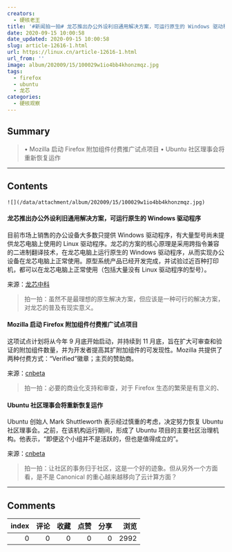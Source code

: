 ```yaml
---
creators:
  - 硬核老王
title: '#新闻拍一拍# 龙芯推出办公外设利旧通用解决方案，可运行原生的 Windows 驱动程序'
date: 2020-09-15 10:00:58
date_updated: 2020-09-15 10:00:58
slug: article-12616-1.html
url: https://linux.cn/article-12616-1.html
url_from: ''
image: album/202009/15/100029w1io4bb4khonzmqz.jpg
tags:
  - firefox
  - ubuntu
  - 龙芯
categories:
  - 硬核观察
---
```


## Summary

> •  Mozilla 启动 Firefox 附加组件付费推广试点项目 • Ubuntu 社区理事会将重新恢复运作

***

<!-- more -->

## Contents

`![](/data/attachment/album/202009/15/100029w1io4bb4khonzmqz.jpg)`

#### 龙芯推出办公外设利旧通用解决方案，可运行原生的 Windows 驱动程序

目前市场上销售的办公设备大多数只提供 Windows 驱动程序，有大量型号尚未提供龙芯电脑上使用的 Linux 驱动程序。龙芯的方案的核心原理是采用跨指令兼容的二进制翻译技术，在龙芯电脑上运行原生的 Windows 驱动程序，从而实现办公设备在龙芯电脑上正常使用。原型系统产品已经开发完成，并试验过近百种打印机，都可以在龙芯电脑上正常使用（包括大量没有 Linux 驱动程序的型号）。

来源：[龙芯中科](https://www.cnbeta.com/articles/tech/1028891.htm)

> 
> 拍一拍：虽然不是最理想的原生解决方案，但应该是一种可行的解决方案，对龙芯的普及有现实意义。
> 
> 
> 

#### Mozilla 启动 Firefox 附加组件付费推广试点项目

这项试点计划将从今年 9 月底开始启动，并持续到 11 月底，旨在扩大可审查和验证的附加组件数量，并为开发者提高其扩附加组件的可发现性。Mozilla 共提供了两种付费方式：“Verified”徽章；主页的赞助商。

来源：[cnbeta](https://www.cnbeta.com/articles/tech/1028693.htm)

> 
> 拍一拍：必要的商业化支持和审查，对于 Firefox 生态的繁荣是有意义的、
> 
> 
> 

#### Ubuntu 社区理事会将重新恢复运作

Ubuntu 创始人 Mark Shuttleworth 表示经过慎重的考虑，决定努力恢复 Ubuntu 社区理事会。之前，在该机构运行期间，形成了 Ubuntu 项目的主要社区治理机构。他表示，“即便这个小组并不是活跃的，但也是值得成立的”。

来源：[cnbeta](https://www.cnbeta.com/articles/tech/1028705.htm)

> 
> 拍一拍：让社区的事务归于社区，这是一个好的迹象。但从另外一个方面看，是不是 Canonical 的重心越来越移向了云计算方面？
> 
> 
>

***

## Comments


|   index |   评论 |   收藏 |   点赞 |   分享 |   浏览 |
|--------:|-------:|-------:|-------:|-------:|-------:|
|       0 |      0 |      0 |      0 |      0 |   2992 |
